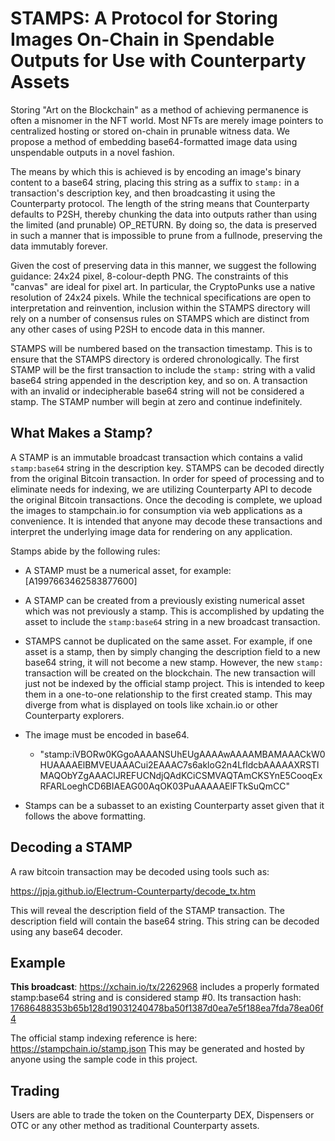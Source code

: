 
# STAMPS: A Protocol for Storing Images On-Chain in Spendable Outputs for Use with Counterparty Assets

Storing "Art on the Blockchain" as a method of achieving permanence is often a misnomer in the NFT world. Most NFTs are merely image pointers to centralized hosting or stored on-chain in prunable witness data. We propose a method of embedding base64-formatted image data using unspendable outputs in a novel fashion.

The means by which this is achieved is by encoding an image's binary content to a base64 string, placing this string as a suffix to `stamp:` in a transaction's description key, and then broadcasting it using the Counterparty protocol. The length of the string means that Counterparty defaults to P2SH, thereby chunking the data into outputs rather than using the limited (and prunable) OP_RETURN. By doing so, the data is preserved in such a manner that is impossible to prune from a fullnode, preserving the data immutably forever.

Given the cost of preserving data in this manner, we suggest the following guidance: 24x24 pixel, 8-colour-depth PNG. The constraints of this "canvas" are ideal for pixel art. In particular, the CryptoPunks use a native resolution of 24x24 pixels. While the technical specifications are open to interpretation and reinvention, inclusion within the STAMPS directory will rely on a number of consensus rules on STAMPS which are distinct from any other cases of using P2SH to encode data in this manner.

STAMPS will be numbered based on the transaction timestamp. This is to ensure that the STAMPS directory is ordered chronologically. The first STAMP will be the first transaction to include the `stamp:` string with a valid base64 string appended in the description key, and so on. A transaction with an invalid or indecipherable base64 string will not be considered a stamp. The STAMP number will begin at zero and continue indefinitely.


## What Makes a Stamp?

A STAMP is an immutable broadcast transaction which contains a valid `stamp:base64` string in the description key. STAMPS can be decoded directly from the original Bitcoin transaction. In order for speed of processing and to eliminate needs for indexing, we are utilizing Counterparty API to decode the original Bitcoin transactions. Once the decoding is complete, we upload the images to stampchain.io for consumption via web applications as a convenience. It is intended that anyone may decode these transactions and interpret the underlying image data for rendering on any application. 

Stamps abide by the following rules:

- A STAMP must be a numerical asset, for example: [A1997663462583877600]
- A STAMP can be created from a previously existing numerical asset which was not previously a stamp. This is accomplished by updating the asset to include the `stamp:base64` string in a new broadcast transaction.
- STAMPS cannot be duplicated on the same asset. For example, if one asset is a stamp, then by simply changing the description field to a new base64 string, it will not become a new stamp. However, the new `stamp:` transaction will be created on the blockchain. The new transaction will just not be indexed by the official stamp project. This is intended to keep them in a one-to-one relationship to the first created stamp. This may diverge from what is displayed on tools like xchain.io or other Counterparty explorers.
- The image must be encoded in base64.
  - "stamp:iVBORw0KGgoAAAANSUhEUgAAAAwAAAAMBAMAAACkW0HUAAAAElBMVEUAAACui2EAAAC7s6akloG2n4LfldcbAAAAAXRSTlMAQObYZgAAAClJREFUCNdjQAdKCiCSMVAQTAmCKSYnE5CooqExRFARLoeghCD6BIAEAG00AqOK03PuAAAAAElFTkSuQmCC"

- Stamps can be a subasset to an existing Counterparty asset given that it follows the above formatting.

## Decoding a STAMP

A raw bitcoin transaction may be decoded using tools such as:

https://jpja.github.io/Electrum-Counterparty/decode_tx.htm

This will reveal the description field of the STAMP transaction. The description field will contain the base64 string. This string can be decoded using any base64 decoder. 

## Example

**This broadcast**: https://xchain.io/tx/2262968 includes a properly formated stamp:base64 string and is considered stamp #0. Its transaction hash: [17686488353b65b128d19031240478ba50f1387d0ea7e5f188ea7fda78ea06f4](https://blockstream.info/tx/17686488353b65b128d19031240478ba50f1387d0ea7e5f188ea7fda78ea06f4) 

The official stamp indexing reference is here: https://stampchain.io/stamp.json This may be generated and hosted by anyone using the sample code in this project. 
## Trading

Users are able to trade the token on the Counterparty DEX, Dispensers or OTC or any other method as traditional Counterparty assets.

